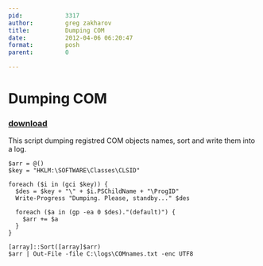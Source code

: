 ```yaml
---
pid:            3317
author:         greg zakharov
title:          Dumping COM
date:           2012-04-06 06:20:47
format:         posh
parent:         0

---
```


# Dumping COM

### [download](//scripts/3317.ps1)

This script dumping registred COM objects names, sort and write them into a log.

```posh
$arr = @()
$key = "HKLM:\SOFTWARE\Classes\CLSID"

foreach ($i in (gci $key)) {
  $des = $key + "\" + $i.PSChildName + "\ProgID"
  Write-Progress "Dumping. Please, standby..." $des

  foreach ($a in (gp -ea 0 $des)."(default)") {
    $arr += $a
  }
}

[array]::Sort([array]$arr)
$arr | Out-File -file C:\logs\COMnames.txt -enc UTF8
```
